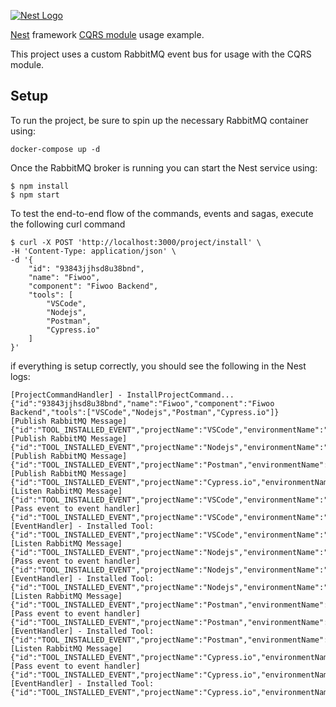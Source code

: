 [![Nest Logo](http://kamilmysliwiec.com/public/nest-logo.png)](http://kamilmysliwiec.com/)

[Nest](https://github.com/kamilmysliwiec/nest) framework [CQRS module](https://github.com/kamilmysliwiec/nest-cqrs) usage example.

This project uses a custom RabbitMQ event bus for usage with the CQRS module.

## Setup

To run the project, be sure to spin up the necessary RabbitMQ container using:

````
docker-compose up -d
````

Once the RabbitMQ broker is running you can start the Nest service using:

```
$ npm install
$ npm start
```

To test the end-to-end flow of the commands, events and sagas, execute the following curl command

```
$ curl -X POST 'http://localhost:3000/project/install' \
-H 'Content-Type: application/json' \
-d '{
    "id": "93843jjhsd8u38bnd",
    "name": "Fiwoo",
    "component": "Fiwoo Backend",
    "tools": [
        "VSCode",
        "Nodejs",
        "Postman",
        "Cypress.io"
    ]
}'
```

if everything is setup correctly, you should see the following in the Nest logs:

```
[ProjectCommandHandler] - InstallProjectCommand... {"id":"93843jjhsd8u38bnd","name":"Fiwoo","component":"Fiwoo Backend","tools":["VSCode","Nodejs","Postman","Cypress.io"]}
[Publish RabbitMQ Message] {"id":"TOOL_INSTALLED_EVENT","projectName":"VSCode","environmentName":"Fiwoo"}
[Publish RabbitMQ Message] {"id":"TOOL_INSTALLED_EVENT","projectName":"Nodejs","environmentName":"Fiwoo"}
[Publish RabbitMQ Message] {"id":"TOOL_INSTALLED_EVENT","projectName":"Postman","environmentName":"Fiwoo"}
[Publish RabbitMQ Message] {"id":"TOOL_INSTALLED_EVENT","projectName":"Cypress.io","environmentName":"Fiwoo"}
[Listen RabbitMQ Message] {"id":"TOOL_INSTALLED_EVENT","projectName":"VSCode","environmentName":"Fiwoo"}
[Pass event to event handler] {"id":"TOOL_INSTALLED_EVENT","projectName":"VSCode","environmentName":"Fiwoo"}
[EventHandler] - Installed Tool: {"id":"TOOL_INSTALLED_EVENT","projectName":"VSCode","environmentName":"Fiwoo"}
[Listen RabbitMQ Message] {"id":"TOOL_INSTALLED_EVENT","projectName":"Nodejs","environmentName":"Fiwoo"}
[Pass event to event handler] {"id":"TOOL_INSTALLED_EVENT","projectName":"Nodejs","environmentName":"Fiwoo"}
[EventHandler] - Installed Tool: {"id":"TOOL_INSTALLED_EVENT","projectName":"Nodejs","environmentName":"Fiwoo"}
[Listen RabbitMQ Message] {"id":"TOOL_INSTALLED_EVENT","projectName":"Postman","environmentName":"Fiwoo"}
[Pass event to event handler] {"id":"TOOL_INSTALLED_EVENT","projectName":"Postman","environmentName":"Fiwoo"}
[EventHandler] - Installed Tool: {"id":"TOOL_INSTALLED_EVENT","projectName":"Postman","environmentName":"Fiwoo"}
[Listen RabbitMQ Message] {"id":"TOOL_INSTALLED_EVENT","projectName":"Cypress.io","environmentName":"Fiwoo"}
[Pass event to event handler] {"id":"TOOL_INSTALLED_EVENT","projectName":"Cypress.io","environmentName":"Fiwoo"}
[EventHandler] - Installed Tool: {"id":"TOOL_INSTALLED_EVENT","projectName":"Cypress.io","environmentName":"Fiwoo"}
```